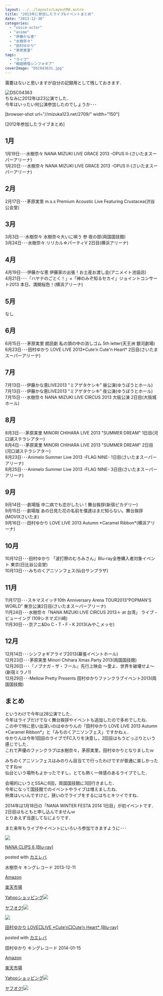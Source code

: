 ```yaml
---
layout: ../../layouts/LayoutMd.astro
title: "2013年に参加したライブ&イベントまとめ"
date: "2013-12-30"
categories: 
  - "voice-actor"
  - "anime"
  - "伊藤かな恵"
  - "水樹奈々"
  - "田村ゆかり"
  - "茅原実里"
tags: 
  - "ライブ"
  - "戦姫絶唱シンフォギア"
coverImage: "DSC043631.jpg"
---
```


需要はないと思いますが自分の記録用として残しておきます．

![DSC04363](/wp/images/DSC043631.jpg "DSC04363.JPG")  
ちなみに2012年は23公演でした．  
今年はいったい何公演参加したのでしょうか･･･

\[browser-shot url="//mizuka123.net/2709/" width="150"\]

[2012年参加したライブまとめ]

## 1月

1月19日･･･水樹奈々 NANA MIZUKI LIVE GRACE 2013 -OPUS Ⅱ-(さいたまスーパーアリーナ)  
1月20日･･･水樹奈々 NANA MIZUKI LIVE GRACE 2013 -OPUS Ⅱ-(さいたまスーパーアリーナ)

## 2月

2月17日･･･茅原実里 m.s.s Premium Acoustic Live Featuring Crustacea(渋谷公会堂)

## 3月

3月3日･･･水樹奈々 水樹奈々大いに唄う 参 夜の部(両国国技館)  
3月24日･･･水樹奈々 リリカル☆パーティⅤ 2日目(横浜アリーナ)

## 4月

4月19日･･･伊藤かな恵 伊藤家の出張！お土産お渡し会(アニメイト池袋店)  
4月21日･･･「ハヤテのごとく！」×「神のみぞ知るセカイ」ジョイントコンサート2013 本日、満開桜色！(横浜アリーナ)

## 5月

なし

## 6月

6月15日･･･茅原実里 朗読劇 私の頭の中の消しゴム 5th letter(天王洲 銀河劇場)  
6月23日･･･田村ゆかり LOVE LIVE 2013\*Cute'n Cute'n Heart\* 2日目(さいたまスーパーアリーナ)

## 7月

7月13日･･･伊藤かな恵LIVE2013 "ミアゲタケシキ” 昼公演(ゆうぽうとホール)  
7月13日･･･伊藤かな恵LIVE2013 "ミアゲタケシキ” 夜公演(ゆうぽうとホール)  
7月15日･･･水樹奈々 NANA MIZUKI LIVE CIRCUS 2013 大阪公演 2日目(大阪城ホール)

## 8月

8月3日･･･茅原実里 MINORI CHIHARA LIVE 2013 "SUMMER DREAM" 1日目(河口湖ステラシアター)  
8月4日･･･茅原実里 MINORI CHIHARA LIVE 2013 "SUMMER DREAM" 2日目(河口湖ステラシアター)  
8月23日･･･Animelo Summer Live 2013 -FLAG NINE- 1日目(さいたまスーパーアリーナ)  
8月25日･･･Animelo Summer Live 2013 -FLAG NINE- 3日目(さいたまスーパーアリーナ)

## 9月

9月14日･･･劇場版 中二病でも恋がしたい！舞台挨拶(新宿ピカデリー)  
9月15日･･･劇場版 あの日見た花の名前を僕達はまだ知らない。舞台挨拶(MOVIXさいたま)  
9月16日･･･田村ゆかり LOVE LIVE 2013 Autumn \*Caramel Ribbon\*(横浜アリーナ)

## 10月

10月12日･･･田村ゆかり 「波打際のむろみさん」Blu-ray全巻購入者対象イベント 東京(日比谷公会堂)  
10月13日･･･みちのくアニソンフェス(仙台サンプラザ)

## 11月

11月17日･･･スキマスイッチ10th Anniversary Arena TOUR2013“POPMAN'S WORLD” 東京公演2日目(さいたまスーパーアリーナ)  
11月24日･･･水樹奈々「NANA MIZUKI LIVE CIRCUS 2013＋ at 台湾」 ライブ・ビューイング (109シネマズ川崎)  
11月30日･･･京アニ&Do C・T・F・K 2013(みやこメッセ)

## 12月

12月14日･･･シンフォギアライブ2013(幕張イベントホール)  
12月23日･･･茅原実里 Minori Chihara Xmas Party 2013(両国国技館)  
12月26日･･･『ノブナガ・ザ・フール』先行上映会 ～愛よ、世界を破壊せよ～(新宿ミラノ1)  
12月29日･･･Mellow Pretty Presents 田村ゆかりファンクラブイベント2013(両国国技館)

## まとめ

というわけで今年は28公演でした．  
今年はライブだけでなく舞台挨拶やイベントも追加したので多めでしたね．   
この中で特に思い出深いのはゆかりんの「田村ゆかり LOVE LIVE 2013 Autumn \*Caramel Ribbon\*」と「みちのくアニソンフェス」ですかねぇ．  
ゆかりんは今年1回目のライブでFC入りを決意し，2回目はもうどっぷりという感じでした．  
これで声優のファンクラブは水樹奈々，茅原実里，田村ゆかりとなりましたｗ

みちのくアニソンフェスはみのりん目当てで行ったわけですが普通に楽しかったですねｗ   
仙台という場所もよかったですし，とても熱く一体感のあるライブでした．

会場的にいうとSSAに6回，両国国技館に3回行きました．  
今年になって国技館でのイベントやライブは増えましたね．  
枡席はいいんですけど，狭いのでライブをするにはちとキツイですね．

2014年は1月18日の「NANA WINTER FESTA 2014 1日目」が初イベントです．  
2日目はもともと申し込んでませんｗ  
とりあえず当選してなによりです．

また来年もライブやイベントにいろいろ参加できますように･･･

[![](/wp/images/51hULsaRMoL._SL160_.jpg)](https://www.amazon.co.jp/exec/obidos/ASIN/B00F8T02EC/mizuka123-22/ref=nosim/)

[NANA CLIPS 6 \[Blu-ray\]](https://www.amazon.co.jp/exec/obidos/ASIN/B00F8T02EC/mizuka123-22/ref=nosim/)

posted with [カエレバ](http://kaereba.com)

水樹奈々 キングレコード 2013-12-11

[Amazon](http://www.amazon.co.jp/gp/search?keywords=NANA%20CLIPS%206&__mk_ja_JP=%83J%83%5E%83J%83i&tag=mizuka123-22 "アマゾン")

[楽天市場](http://hb.afl.rakuten.co.jp/hgc/032b53ee.4b34c5ee.0f4a541e.f440145e/?pc=http%3A%2F%2Fsearch.rakuten.co.jp%2Fsearch%2Fmall%2FNANA%2520CLIPS%25206%2F-%2Ff.1-p.1-s.1-sf.0-st.A-v.2%3Fx%3D0%26scid%3Daf_ich_link_urltxt%26m%3Dhttp%3A%2F%2Fm.rakuten.co.jp%2F "楽天市場")

[Yahooショッピング![](//ad.jp.ap.valuecommerce.com/servlet/gifbanner?sid=3066752&pid=881990642)](//ck.jp.ap.valuecommerce.com/servlet/referral?sid=3066752&pid=881990642&vc_url=http%3A%2F%2Fshopping.search.yahoo.co.jp%2Fsearch%3FuIv%3Don%26ei%3DUTF-8%26tab_ex%3Dcommerce%26slider%3D0%26va%3DNANA%2520CLIPS%25206 "Yahooショッピング")

[ヤフオク!![](//ad.jp.ap.valuecommerce.com/servlet/gifbanner?sid=3066752&pid=881990645)](//ck.jp.ap.valuecommerce.com/servlet/referral?sid=3066752&pid=881990645&vc_url=http%3A%2F%2Fauctions.search.yahoo.co.jp%2Fsearch%3Fvo%3D%26ve%3D%26auccat%3D0%26aucminprice%3D%26aucmaxprice%3D%26aucmin_bidorbuy_price%3D%26aucmax_bidorbuy_price%3D%26loc_cd%3D0%26abatch%3D0%26istatus%3D0%26filtered%3D1%26ei%3DUTF-8%26tab_ex%3Dcommerce%26va%3DNANA%2520CLIPS%25206 "ヤフオク!")

[![](/wp/images/61bduJ97f9L._SL160_.jpg)](https://www.amazon.co.jp/exec/obidos/ASIN/B00G0U51O4/mizuka123-22/ref=nosim/)

[田村ゆかり LOVE□LIVE \*Cute’n□Cute’n Heart\* \[Blu-ray\]](https://www.amazon.co.jp/exec/obidos/ASIN/B00G0U51O4/mizuka123-22/ref=nosim/)

posted with [カエレバ](http://kaereba.com)

田村ゆかり キングレコード 2014-01-15

[Amazon](http://www.amazon.co.jp/gp/search?keywords=Cute%27n%20Heart&__mk_ja_JP=%83J%83%5E%83J%83i&tag=mizuka123-22 "アマゾン")

[楽天市場](http://hb.afl.rakuten.co.jp/hgc/032b53ee.4b34c5ee.0f4a541e.f440145e/?pc=http%3A%2F%2Fsearch.rakuten.co.jp%2Fsearch%2Fmall%2FCute%2527n%2520Heart%2F-%2Ff.1-p.1-s.1-sf.0-st.A-v.2%3Fx%3D0%26scid%3Daf_ich_link_urltxt%26m%3Dhttp%3A%2F%2Fm.rakuten.co.jp%2F "楽天市場")

[Yahooショッピング![](//ad.jp.ap.valuecommerce.com/servlet/gifbanner?sid=3066752&pid=881990642)](//ck.jp.ap.valuecommerce.com/servlet/referral?sid=3066752&pid=881990642&vc_url=http%3A%2F%2Fshopping.search.yahoo.co.jp%2Fsearch%3FuIv%3Don%26ei%3DUTF-8%26tab_ex%3Dcommerce%26slider%3D0%26va%3DCute%2527n%2520Heart "Yahooショッピング")

[ヤフオク!![](//ad.jp.ap.valuecommerce.com/servlet/gifbanner?sid=3066752&pid=881990645)](//ck.jp.ap.valuecommerce.com/servlet/referral?sid=3066752&pid=881990645&vc_url=http%3A%2F%2Fauctions.search.yahoo.co.jp%2Fsearch%3Fvo%3D%26ve%3D%26auccat%3D0%26aucminprice%3D%26aucmaxprice%3D%26aucmin_bidorbuy_price%3D%26aucmax_bidorbuy_price%3D%26loc_cd%3D0%26abatch%3D0%26istatus%3D0%26filtered%3D1%26ei%3DUTF-8%26tab_ex%3Dcommerce%26va%3DCute%2527n%2520Heart "ヤフオク!")
